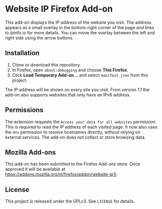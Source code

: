 # Website IP Firefox Add-on

This add-on displays the IP address of the website you visit. The address appears as a small overlay in the bottom-right corner of the page and links to ipinfo.io for more details. You can move the overlay between the left and right side using the arrow buttons.

## Installation
1. Clone or download this repository.
2. In Firefox, open `about:debugging` and choose **This Firefox**.
3. Click **Load Temporary Add-on...** and select `manifest.json` from this project.

The IP address will be shown on every site you visit. From version 1.1 the add-on also supports websites that only have an IPv6 address.

## Permissions
The extension requests the `Access your data for all websites` permission. This is required to read the IP address of each visited page. It now also uses the `dns` permission to resolve hostnames directly, without relying on external services. The add-on does not collect or store browsing data.

## Mozilla Add-ons
This add-on has been submitted to the Firefox Add-ons store. Once approved it will be available at <https://addons.mozilla.org/nl/firefox/addon/website-ip1/>.


## License
This project is released under the GPLv3. See `LICENSE` for details.
